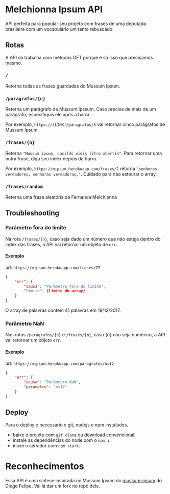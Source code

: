 # Melchionna Ipsum API
API perfeita para popular seu projeto com frases de uma deputada brasileira com um vocabulário um tanto rebuscado.

## Rotas
A API só trabalha com métodos GET porque é só isso que precisamos mesmo.

### `/`
Retorna todas as frases guardadas do Mussum Ipsum.

### `/paragrafos/{n}`
Retorna um parágrafo de Mussum Ipssum. Caso precise de mais de um parágrafo, especifiquis ele após a barra.

Por exemplo, `https://[LINK]/paragrafos/5` vai retornar cinco parágrafos de Mussum Ipsum.

### `/frases/{n}`
Retorna `"Mussum ipsum, cacilds vidis litro abertis"`. Para retornar uma outra frase, diga seu index depois da barra.

Por exemplo, `https://mipsum.herokuapp.com/frases/2` retorna `"senhores vereadores, senhoras vereadoras,"`. Cuidado para não estourar o array.

### `/frases/random`
Retorna uma frase aleatória da Fernanda Melchionna

## Troubleshooting

### Parâmetro fora do limite
Na rota `/frases/{n}`, caso seja dado um número que não esteja dentro do index das frases, a API vai retornar um objeto de `err`.

#### Exemplo
url: `https://mipsum.herokuapp.com/frases/77`
```json
{
    "err": {
        "causa": "Parâmetro fora do limite",
        "limite": {limite do array}
    }
}
```
O array de palavras contém 41 palavras em 19/12/2017.
### Parâmetro NaN
Nas rotas `/paragrafos/{n}` e `/frases/{n}`, caso {n} não seja numérico, a API vai retornar um objeto `err`.

#### Exemplo
url: `https://mipsum.herokuapp.com/paragrafos/n=12`
```json
{
    "err": {
        "causa": "Parâmetro NaN",
        "parametro": "n=12"
    }
}
```

## Deploy
Para o deploy é necessário o git, nodejs e npm instalados.
+ baixe o projeto com `git clone` ou download convencional;
+ instale as dependências do node com o `npm i`;
+ inicie o servidor com `npm start`.

# Reconhecimentos
Essa API é uma síntese inspirada no Mussum Ipsum do [mussum-ipsum](https://github.com/diegofelipece/mussum-ipsum) do Diego Felipe. Vai lá dar um fork no repo dele.